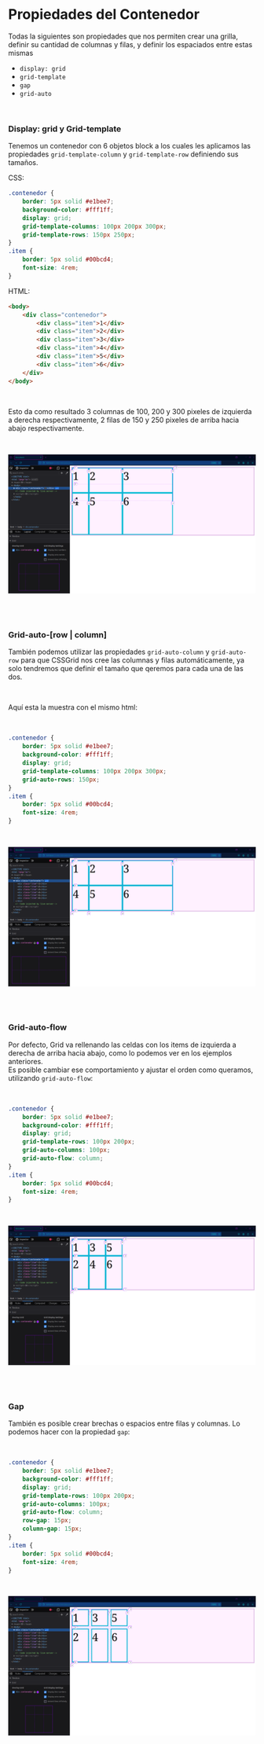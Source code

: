 # Propiedades del Contenedor
Todas la siguientes son propiedades que nos permiten crear una grilla, definir su cantidad de columnas y filas, y definir los espaciados entre estas mismas

- `display: grid`
- `grid-template`
- `gap`
- `grid-auto`

<br>

  

### Display: grid y Grid-template

Tenemos un contenedor con 6 objetos block a los cuales les aplicamos las propiedades `grid-template-column` y `grid-template-row` definiendo sus tamaños.

CSS:
```css
.contenedor {
    border: 5px solid #e1bee7;
    background-color: #fff1ff;
    display: grid;
    grid-template-columns: 100px 200px 300px;
    grid-template-rows: 150px 250px;
}
.item {
    border: 5px solid #00bcd4;
    font-size: 4rem;
}
```
HTML:
```html
<body>
    <div class="contenedor">
        <div class="item">1</div>
        <div class="item">2</div>
        <div class="item">3</div>
        <div class="item">4</div>
        <div class="item">5</div>
        <div class="item">6</div>
    </div>
</body>
```
<br>

Esto da como resultado 3 columnas de 100, 200 y 300 pixeles de izquierda a derecha respectivamente, 2 filas de 150 y 250 pixeles de arriba hacia abajo respectivamente.

<br>

![grid-ex](./assets/images/grid-ex.png)

<br>
<br>

### Grid-auto-[row | column]
También podemos utilizar las propiedades `grid-auto-column` y `grid-auto-row` para que CSSGrid nos cree las columnas y filas automáticamente, ya solo tendremos que definir el tamaño que qeremos para cada una de las dos.

<br>

Aquí esta la muestra con el mismo html:

<br>

```css
.contenedor {
    border: 5px solid #e1bee7;
    background-color: #fff1ff;
    display: grid;
    grid-template-columns: 100px 200px 300px;
    grid-auto-rows: 150px;
}
.item {
    border: 5px solid #00bcd4;
    font-size: 4rem;
}
```

<br>

![auto](./assets/images/auto.png)

<br>
<br>

### Grid-auto-flow
Por defecto, Grid va rellenando las celdas con los items de izquierda a derecha de arriba hacia abajo, como lo podemos ver en los ejemplos anteriores.  
Es posible cambiar ese comportamiento y ajustar el orden como queramos, utilizando `grid-auto-flow`:

<br>

```css
.contenedor {
    border: 5px solid #e1bee7;
    background-color: #fff1ff;
    display: grid;
    grid-template-rows: 100px 200px;
    grid-auto-columns: 100px;
    grid-auto-flow: column;
}
.item {
    border: 5px solid #00bcd4;
    font-size: 4rem;
}
```

<br>

![auto-flow](./assets/images/auto-flow.png)

<br>
<br>

### Gap
También es posible crear brechas o espacios entre filas y columnas. 
Lo podemos hacer con la propiedad `gap`:

<br>

```css
.contenedor {
    border: 5px solid #e1bee7;
    background-color: #fff1ff;
    display: grid;
    grid-template-rows: 100px 200px;
    grid-auto-columns: 100px;
    grid-auto-flow: column;
    row-gap: 15px;
    column-gap: 15px; 
}
.item {
    border: 5px solid #00bcd4;
    font-size: 4rem;
}
```

<br>

![gap](./assets/images/gap.png)

